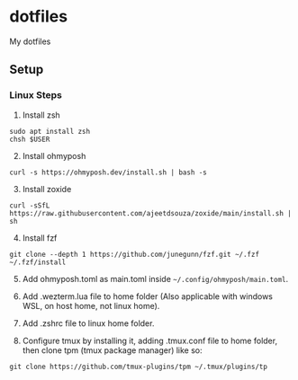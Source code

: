 # dotfiles
My dotfiles


## Setup

### Linux Steps

1. Install zsh 
```
sudo apt install zsh
chsh $USER
```

2. Install ohmyposh
```
curl -s https://ohmyposh.dev/install.sh | bash -s
```

3. Install zoxide
```
curl -sSfL https://raw.githubusercontent.com/ajeetdsouza/zoxide/main/install.sh | sh
```

4. Install fzf
```
git clone --depth 1 https://github.com/junegunn/fzf.git ~/.fzf
~/.fzf/install
```

5. Add ohmyposh.toml as main.toml inside `~/.config/ohmyposh/main.toml`.

6. Add .wezterm.lua file to home folder  (Also applicable with windows WSL, on host home, not linux home).

7. Add .zshrc file to linux home folder.

8. Configure tmux by installing it, adding .tmux.conf file to home folder, then clone tpm (tmux package manager) like so:
```
git clone https://github.com/tmux-plugins/tpm ~/.tmux/plugins/tp
```
